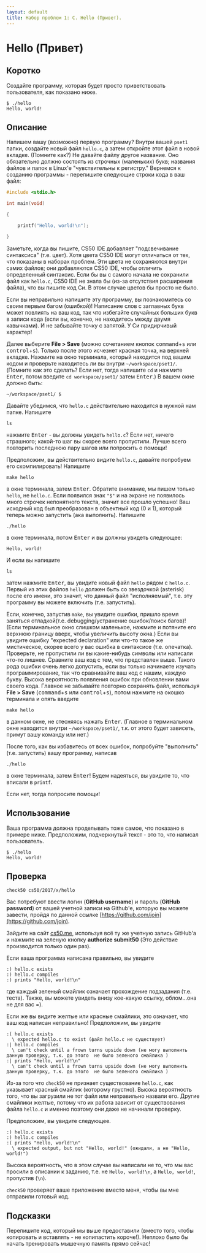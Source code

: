 ```yaml
---
layout: default
title: Набор проблем 1: C. Hello (Привет).
---
```

# Hello (Привет)

## Коротко

Создайте программу, которая будет просто приветствовать пользователя, как показано ниже.
```
$ ./hello
Hello, world!
```
## Описание

Напишем вашу (возможно) первую программу? Внутри вашей `pset1` папки, создайте новый файл `hello.c`, а затем откройте этот файл в новой вкладке. (Помните как?) Не давайте файлу другое название. Оно обязательно должно состоять из строчных (маленьких) букв; названия файлов и папок в Linux'e "чувствительны к регистру." Вернемся к созданию программы - перепишите следующие строки кода в ваш файл:
```c
#include <stdio.h>

int main(void)

{

    printf("Hello, world!\n");

}
```
Заметьте, когда вы пишите, CS50 IDE добавляет "подсвечивание синтаксиса" (т.е. цвет). Хотя цвета CS50 IDE могут отличаться от тех, что показаны в наборах проблем. Эти цвета не сохраняются внутри самих файлов; они добавляются CS50 IDE, чтобы отличить определенный синтаксис. Если бы вы с самого начала не сохранили файл как `hello.c`, CS50 IDE не знала бы (из-за отсутствия расширения файла), что вы пишите код Cи. В этом случае цветов бы просто не было.

Если вы неправильно напишите эту программу, вы познакомитесь со своим первым багом (ошибкой)! Написание слов с заглавных букв может повлиять на ваш код, так что избегайте случайных больших букв в записи кода (если вы, конечно, не находитесь между двумя кавычками). И не забывайте точку с запятой. У Cи придирчивый характер!

Далее выберите **File > Save** (можно сочетанием кнопок <kbd>command</kbd>+<kbd>s</kbd> или <kbd>control</kbd>+<kbd>s</kbd>). Только после этого исчезнет красная точка, на верхней вкладке. Нажмите на окно терминала, который находится под вашим кодом и проверьте находитесь ли вы внутри `~/workspace/pset1/`. (Помните как это сделать? Если нет, тогда напишите `cd` и нажмите <kbd>Enter</kbd>, потом введите `cd workspace/pset1/` затем <kbd>Enter</kbd>.) В вашем окне 
должно быть:
```
~/workspace/pset1/ $
```
Давайте убедимся, что `hello.c` действительно находится в нужной нам папке. Напишите
```
ls
```
нажмите <kbd>Enter</kbd> - вы должны увидеть `hello.c`? Если нет, ничего страшного; какой-то шаг вы скорее всего пропустили. Лучше всего повторить последнюю пару шагов или попросить о помощи!

Предположим, вы действительно видите `hello.c`, давайте попробуем его скомпилировать! Напишите
```
make hello
```
в окне терминала, затем <kbd>Enter</kbd>. Обратите внимание, мы пишем только `hello`, не `hello.c`. Если появился знак `"$"` и на экране не появилось много строчек непонятного текста, значит все прошло успешно! Ваш исходный код был преобразован в объектный код (0 и 1), который теперь можно запустить (ака выполнить). Напишите
```
./hello
```
в окне терминала, потом <kbd>Enter</kbd> и вы должны увидеть следующее:
```
Hello, world!
```
И если вы напишите
```
ls
```
затем нажмите <kbd>Enter</kbd>, вы увидите новый файл `hello` рядом с `hello.c`. Первый из этих файлов `hello` должен быть со звездочкой (asterisk) после его имени, это значит, что данный файл "исполняемый", т.е. эту программу вы можете включить (т.е. запустить).

Если, конечно, запустив `make`, вы увидите ошибки, пришло время заняться отладкой(т.е. debugging/устранение ошибок/поиск багов)! (Если терминальное окно слишком маленькое, нажмите и потяните его верхнюю границу вверх, чтобы увеличить высоту окна.) Если вы увидите ошибку "expected declaration" или что-то такое же мистическое, скорее всего у вас ошибка в синтаксисе (т.е. опечатка). Проверьте, не пропустили ли вы какие-нибудь символы или написали что-то лишнее. Сравните ваш код с тем, что представлен выше. Такого рода ошибки очень легко допустить, если вы только начинаете изучать программирование, так что сравнивайте ваш код с нашим, каждую букву. Высока вероятность появления ошибок при обновлении вами своего кода. Главное не забывайте повторно сохранять файл, используя **File > Save** (<kbd>command</kbd>+<kbd>s</kbd> или <kbd>control</kbd>+<kbd>s</kbd>), потом нажмите на окошко терминала и опять введите
```
make hello
```
в данном окне, не стесняясь нажать <kbd>Enter</kbd>. (Главное в терминальном окне находится внутри `~/workspace/pset1/`, т.к. от этого будет зависеть, примут вашу команду или нет.)

После того, как вы избавитесь от всех ошибок, попробуйте "выполнить" (т.е. запустить) вашу программу, написав
```
./hello
```
в окне терминала, затем <kbd>Enter</kbd>! Будем надеяться, вы увидите то, что вписали в `printf`.

Если нет, тогда попросите помощи!

## Использование

Ваша программа должна проделывать тоже самое, что показано в примере ниже. Предположим, подчеркнутый текст - это то, что написал пользователь.
```
$ ./hello
Hello, world!
```

## Проверка

```
check50 cs50/2017/x/hello
```
Вас потребуют ввести логин (**GitHub username**) и пароль (**GitHub password**) от вашей учетной записи на Github'е, которую вы можете завести, пройдя по данной ссылке [https://github.com/join](https://github.com/join).

Зайдите на сайт [cs50.me](https://cs50.me/), используя всё ту же учетную запись GitHub'а и нажмите на зеленую кнопку **authorize submit50** (Это действие производится только один раз).

Если ваша программа написана правильно, вы увидите
```
:) hello.c exists
:) hello.c compiles
:) prints "Hello, world!\n"
```
где каждый зеленый смайлик означает прохождение подзадания (т.е. теста). Также, вы можете увидеть внизу кое-какую ссылку, облом...она не для вас =).

Если же вы видите желтые или красные смайлики, это означает, что ваш код написан неправильно! Предположим, вы увидите
```
:( hello.c exists
  \ expected hello.c to exist (файл hello.c не существует)
:| hello.c compiles
  \ can't check until a frown turns upside down (не могу выполнить данную проверку, т.к. до этого  не было зеленого смайлика )
:| prints "Hello, world!\n"
  \ can't check until a frown turns upside down (не могу выполнить данную проверку, т.к. до этого  не было зеленого смайлика )
```
Из-за того что `check50` не признает существование `hello.c`, как указывает красный смайлик (которому грустно). Высока вероятность того, что вы загрузили не тот файл или неправильно назвали его. Другие смайлики желтые, потому что их работа зависит от существования файла `hello.c` и именно поэтому они даже не начинали проверку.

Предположим, вы увидите следующее.
```
:) hello.c exists
:) hello.c compiles
:( prints "Hello, world!\n"
  \ expected output, but not "Hello, world!" (ожидали, а не "Hello, world!")
```
Высока вероятность, что в этом случае вы написали не то, что мы вас просили в описании к заданию, т.е. не `Hello, world!\n`, а `Hello, world!`, пропустив (`\n`).

`check50` проверяет ваше приложение вместо меня, чтобы вы мне отправили готовый код.

## Подсказки

Перепишите код, который мы выше предоставили (вместо того, чтобы копировать и вставлять - не копипастить короче!). Неплохо было бы начать тренировать мышечную память прямо сейчас!
